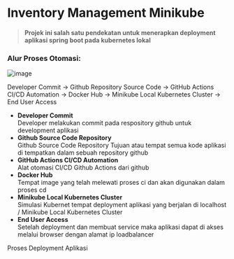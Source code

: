 # Inventory Management Minikube

> #### Projek ini salah satu pendekatan untuk menerapkan deployment aplikasi spring boot pada kubernetes lokal 

### Alur Proses Otomasi:

![image](https://github.com/user-attachments/assets/0c0513f0-ded5-4cb4-a71d-fde97d5efa86)

Developer Commit &rarr; Github Repository Source Code &rarr; GitHub Actions CI/CD Automation &rarr; Docker Hub &rarr; Minikube Local Kubernetes Cluster &rarr; End User Access

- **Developer Commit**    
Developer melakukan commit pada respository github untuk development aplikasi
- **Github Source Code Repository**    
Github Source Code Repository
Tujuan atau tempat semua kode aplikasi di tempatkan dalam sebuah repository github
- **GitHub Actions CI/CD Automation**    
Alat otomasi CI/CD Github Actions dari github
- **Docker Hub**    
Tempat image yang telah melewati proses ci dan akan digunakan dalam proses cd
- **Minikube Local Kubernetes Cluster**    
Simulasi Kubernet tempat deployment aplikasi yang berjalan di localhost / Minikube Local Kubernetes Cluster
- **End User Access**    
Setelah deployment dan membuat service maka aplikasi dapat di akses melalui browser dengan alamat ip loadbalancer

Proses Deployment Aplikasi

